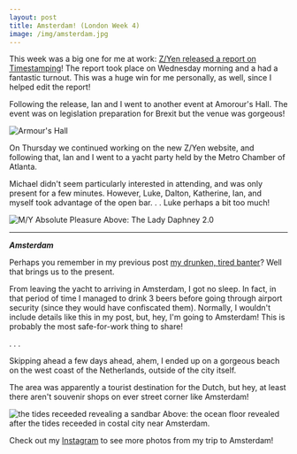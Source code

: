 ```yaml
---
layout: post
title: Amsterdam! (London Week 4)
image: /img/amsterdam.jpg
---
```


This week was a big one for me at work: [Z/Yen released a report on Timestamping](http://www.zyen.com/what-we-do/mutual-distributed-ledgers/65-publications/1776-timestamping-smart-ledgers-comparable-universal-traceable-immune.html)!
The report took place on Wednesday morning and a had a fantastic turnout. This was a huge win for me personally, as well, since I helped edit the report!

Following the release, Ian and I went to another event at Amorour's Hall. The event was on legislation preparation for Brexit but the venue was gorgeous!

![Armour's Hall](https://i.imgur.com/VdCfAZh.jpg)

On Thursday we continued working on the new Z/Yen website, and following that, Ian and I went to a yacht party held by the Metro Chamber of Atlanta.

Michael didn't seem particularly interested in attending, and was only present for a few minutes. However, Luke, Dalton, Katherine, Ian, and myself took advantage of the open bar. . . Luke perhaps a bit too much!

![M/Y Absolute Pleasure](https://i.imgur.com/sIcV5cL.jpg)
Above: The Lady Daphney 2.0

---
***Amsterdam***

Perhaps you remember in my previous post [my drunken, tired banter](/posts/spain-london-week-3)? Well that brings us to the present.

From leaving the yacht to arriving in Amsterdam, I got no sleep. In fact, in that period of time I managed to drink 3 beers before going through airport security (since they would have confiscated them). Normally, I wouldn't include details like this in my post, but, hey, I'm going to Amsterdam! This is probably the most safe-for-work thing to share!

. . .

Skipping ahead a few days ahead, ahem, I ended up on a gorgeous beach on the west coast of the Netherlands, outside of the city itself.

The area was apparently a tourist destination for the Dutch, but hey, at least there aren't souvenir shops on ever street corner like Amsterdam!

![the tides receeded revealing a sandbar](https://i.imgur.com/nAyBTNH.jpg)
Above: the ocean floor revealed after the tides receeded in costal city near Amsterdam.

Check out my [Instagram](https://www.instagram.com/nishnha/) to see more photos from my trip to Amsterdam!
